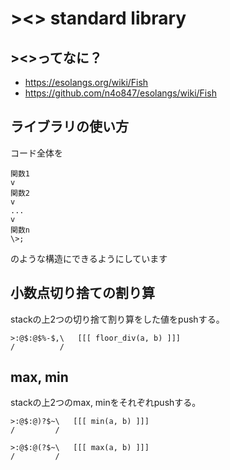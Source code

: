 # ><> standard library

## ><>ってなに？

- https://esolangs.org/wiki/Fish
- https://github.com/n4o847/esolangs/wiki/Fish


## ライブラリの使い方
コード全体を
```
関数1
v
関数2
v
...
v
関数n
\>;
```
のような構造にできるようにしています

## 小数点切り捨ての割り算
stackの上2つの切り捨て割り算をした値をpushする。
```
>:@$:@$%-$,\   [[[ floor_div(a, b) ]]]
/          /
```

## max, min
stackの上2つのmax, minをそれぞれpushする。
```
>:@$:@)?$~\   [[[ min(a, b) ]]]
/         /
```

```
>:@$:@(?$~\   [[[ max(a, b) ]]]
/         /
```
